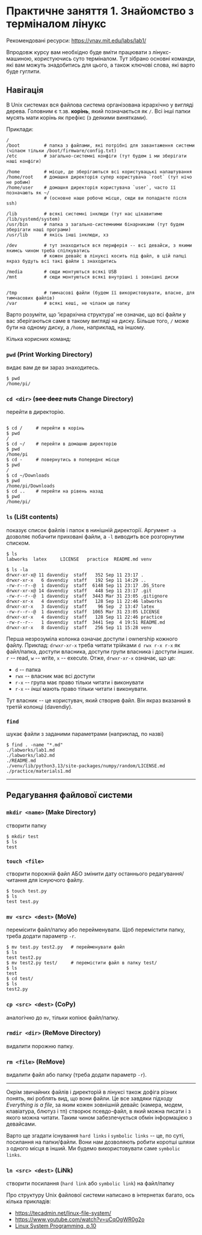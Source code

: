 
# Практичне заняття 1. Знайомство з терміналом лінукс

Рекомендовані ресурси: https://vnav.mit.edu/labs/lab1/


Впродовж курсу вам необхідно буде вміти працювати з лінукс-машиною, користуючись суто
терміналом. Тут зібрано основні команди, які вам можуть знадобитись для цього, а також
ключові слова, які варто буде гуглити.


## Навігація

В Unix системах вся файлова система організована ієрархічно у вигляді дерева. Головним є
т.зв. **корінь**, який позначається як `/`. Всі інші папки мусять мати корінь як префікс (з деякими винятками).

Приклади:
```shell
/
/boot         # папка з файлами, які потрібні для завантаження системи (чіпаєм тільки /boot/firmware/config.txt)
/etc          # загально-системні конфіги (тут будем і ми зберігати наші конфіги)

/home         # місце, де зберігаються всі користувацькі налаштування
/home/root    # домашня директорія супер користувача `root` (тут нічо не робим)
/home/user    # домашня директорія користувача `user`, часто її позначають як ~/
              # (основне наше робоче місце, сюди ви попадаєте після ssh)

/lib          # всякі системні інклюди (тут нас цікавитиме /lib/systemd/system)
/usr/bin      # папка з загально-системними бінарниками (тут будем зберігати наші програми)
/usr/lib      # якісь інші інклюди, хз

/dev          # тут знаходиться вся периферія -- всі девайси, з якими якимсь чином треба спілкуватись
              # кожен девайс в лінуксі косить під файл, в цій папці якраз будуть всі такі файли і знаходитись

/media        # сюди монтуються всякі USB 
/mnt          # сюди монтуються всякі внутрішні і зовнішні диски


/tmp          # тимчасові файли (будем її використовувати, власне, для тимчасових файлів)
/var          # всякі кеші, не чіпаєм цю папку
```

Варто розуміти, що ʼієрархічна структураʼ не означає, що всі файли у вас зберігаються саме в такому вигляді
на диску. Більше того, `/` може бути на одному диску, а `/home`, наприклад, на іншому.


Кілька корисних команд:

### `pwd` (Print Working Directory)
видає вам де ви зараз знаходитесь.
```
$ pwd
/home/pi/
```


### `cd <dir>` (~~see deez nuts~~ Change Directory)
перейти в директорію.

```shell

$ cd /     # перейти в корінь
$ pwd
/
$ cd ~/    # перейти в домашню директорію
$ pwd
/home/pi
$ cd -     # повернутись в попереднє місце
$ pwd
/
$ cd ~/Downloads
$ pwd
/home/pi/Downloads
$ cd ..    # перейти на рівень назад
$ pwd
/home/pi/
```

### `ls` (LiSt contents)
показує список файлів і папок в нинішній директорії. Аргумент `-a` дозволяє побачити приховані файли, а
`-l` виводить все розгорнутим списком.

```shell
$ ls
labworks  latex     LICENSE   practice  README.md venv

$ ls -la
drwxr-xr-x@ 11 davendiy  staff   352 Sep 11 23:17 .
drwxr-xr-x   6 davendiy  staff   192 Sep 11 14:29 ..
-rw-r--r--@  1 davendiy  staff  6148 Sep 11 23:17 .DS_Store
drwxr-xr-x@ 14 davendiy  staff   448 Sep 11 23:17 .git
-rw-r--r--@  1 davendiy  staff  3443 Mar 31 23:05 .gitignore
drwxr-xr-x   4 davendiy  staff   128 Sep 11 22:46 labworks
drwxr-xr-x   3 davendiy  staff    96 Sep  2 13:47 latex
-rw-r--r--@  1 davendiy  staff  1065 Mar 31 23:05 LICENSE
drwxr-xr-x   4 davendiy  staff   128 Sep 11 22:46 practice
-rw-r--r--   1 davendiy  staff  3441 Sep  4 19:51 README.md
drwxr-xr-x   8 davendiy  staff   256 Sep 11 15:28 venv
```

Перша незрозуміла колонка означає доступи і ownership кожного файлу. Приклад: `drwxr-xr-x` треба читати трійками `d rwx r-x r-x`
як файл/папка, доступи власника, доступи групи власника і доступи _інших_. `r` -- read, `w` -- write, `x` -- execute.
Отже, `drwxr-xr-x` означає, що це:
- `d` -- папка
- `rwx` -- власник має всі доступи
- `r-x` -- група має право тільки читати і виконувати
- `r-x` -- _інші_ мають право тільки читати і виконувати.

Тут власник -- це користувач, який створив файл. Він якраз вказаний в третій колонці (davendiy). 


### `find`
шукає файли з заданими параметрами (наприклад, по назві)
```shell
$ find . -name "*.md"
./labworks/lab1.md
./labworks/lab2.md
./README.md
./venv/lib/python3.13/site-packages/numpy/random/LICENSE.md
./practice/materials1.md
````


---

## Редагування файлової системи

### `mkdir <name>`  (Make Directory)
створити папку

```shell
$ mkdir test
$ ls
test 
```

### `touch <file>`
створити порожній файл АБО змінити дату останнього редагування/читання для існуючого файлу.

```shell
$ touch test.py
$ ls
test test.py
```

### `mv <src> <dest>` (MoVe)
перемісити файл/папку або перейменувати. Щоб перемістити папку, треба додати параметр `-r`.

```shell
$ mv test.py test2.py   # перейменувати файл
$ ls
test test2.py
$ mv test2.py test/     # перемістити файл в папку test/
$ ls
test
$ cd test/
$ ls
test2.py
```


### `cp <src> <dest>` (CoPy)
аналогічно до `mv`, тільки копіює файл/папку.

### `rmdir <dir>` (ReMove Directory)
видалити порожню папку.

### `rm <file>` (ReMove)
видалити файл або папку (треба додати параметр `-r`).

---

Окрім звичайних файлів і директорій в лінуксі також дофіга різних понять, які роблять вид, що вони файли. Це все
завдяки підходу *Everything is a file*, за яким кожен зовнішній девайс (камера, модем, клавіатура, блютуз і тп)
створює псевдо-файл, в який можна писати і з якого можна читати. Таким чином забезпечується обмін інформацією з
девайсами.


Варто ще згадати існування `hard links` i `symbolic links` -- це, по суті, посилання на папки/файли. Вони нам дозволяють
робити коротші шляхи з одного місця в інший. Ми будемо використовувати саме `symbolic links`.

### `ln <src> <dest>` (LiNk)
створити посилання (`hard link` або `symbolic link`) на файл/папку


Про структуру Unix файлової системи написано в інтернетах багато, ось кілька прикладів:
- https://tecadmin.net/linux-file-system/
- https://www.youtube.com/watch?v=uCqOgWR0g2o
- [Linux System Programming, p.10](https://doc.lagout.org/programmation/unix/Linux%20System%20Programming%20Talking%20Directly%20to%20the%20Kernel%20and%20C%20Library.pdf)


